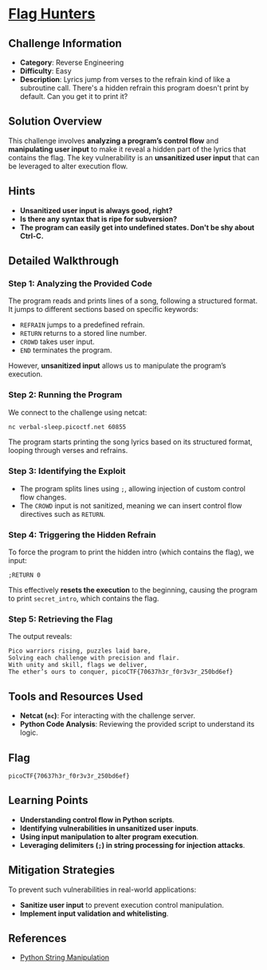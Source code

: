 # [Flag Hunters](https://play.picoctf.org/practice/challenge/472)

## Challenge Information

- **Category**: Reverse Engineering
- **Difficulty**: Easy
- **Description**: Lyrics jump from verses to the refrain kind of like a subroutine call. There's a hidden refrain this program doesn't print by default. Can you get it to print it?

## Solution Overview

This challenge involves **analyzing a program’s control flow** and **manipulating user input** to make it reveal a hidden part of the lyrics that contains the flag. The key vulnerability is an **unsanitized user input** that can be leveraged to alter execution flow.

## Hints

- **Unsanitized user input is always good, right?**
- **Is there any syntax that is ripe for subversion?**
- **The program can easily get into undefined states. Don't be shy about Ctrl-C.**

## Detailed Walkthrough

### Step 1: Analyzing the Provided Code

The program reads and prints lines of a song, following a structured format. It jumps to different sections based on specific keywords:

- `REFRAIN` jumps to a predefined refrain.
- `RETURN` returns to a stored line number.
- `CROWD` takes user input.
- `END` terminates the program.

However, **unsanitized input** allows us to manipulate the program’s execution.

### Step 2: Running the Program

We connect to the challenge using netcat:

```bash
nc verbal-sleep.picoctf.net 60855
```

The program starts printing the song lyrics based on its structured format, looping through verses and refrains.

### Step 3: Identifying the Exploit

- The program splits lines using `;`, allowing injection of custom control flow changes.
- The `CROWD` input is not sanitized, meaning we can insert control flow directives such as `RETURN`.

### Step 4: Triggering the Hidden Refrain

To force the program to print the hidden intro (which contains the flag), we input:

```
;RETURN 0
```

This effectively **resets the execution** to the beginning, causing the program to print `secret_intro`, which contains the flag.

### Step 5: Retrieving the Flag

The output reveals:

```
Pico warriors rising, puzzles laid bare,
Solving each challenge with precision and flair.
With unity and skill, flags we deliver,
The ether’s ours to conquer, picoCTF{70637h3r_f0r3v3r_250bd6ef}
```

## Tools and Resources Used

- **Netcat (`nc`)**: For interacting with the challenge server.
- **Python Code Analysis**: Reviewing the provided script to understand its logic.

## Flag

```
picoCTF{70637h3r_f0r3v3r_250bd6ef}
```

## Learning Points

- **Understanding control flow in Python scripts**.
- **Identifying vulnerabilities in unsanitized user inputs**.
- **Using input manipulation to alter program execution**.
- **Leveraging delimiters (`;`) in string processing for injection attacks**.

## Mitigation Strategies

To prevent such vulnerabilities in real-world applications:

- **Sanitize user input** to prevent execution control manipulation.
- **Implement input validation and whitelisting**.

## References

- [Python String Manipulation](https://docs.python.org/3/library/stdtypes.html#string-methods)